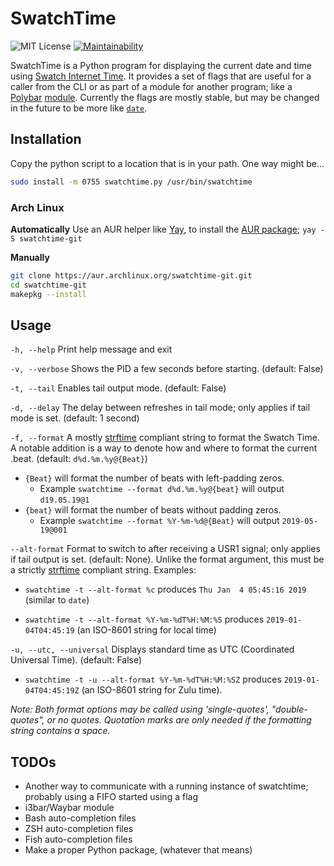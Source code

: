 # SwatchTime

![MIT License](https://img.shields.io/github/license/henry-malinowski/SwatchTime.svg?style=popout)
[![Maintainability](https://api.codeclimate.com/v1/badges/dd0f9388c802c7c8cea2/maintainability)](https://codeclimate.com/github/henry-malinowski/SwatchTime/maintainability)

SwatchTime is a Python program for displaying the current date and time using [Swatch Internet Time](https://en.wikipedia.org/wiki/Swatch_Internet_Time). It provides a set of flags that are useful for a caller from the CLI or as part of a module for another program; like a [Polybar](https://github.com/jaagr/polybar) [module](https://github.com/jaagr/polybar/wiki/User-contributed-modules).  Currently the flags are mostly stable, but may be changed in the future to be more like [`date`](https://linux.die.net/man/1/date).

## Installation

Copy the python script to a location that is in your path. One way might be...

```sh
sudo install -m 0755 swatchtime.py /usr/bin/swatchtime
```

### Arch Linux

**Automatically**
Use an AUR helper like [Yay](https://github.com/Jguer/yay), to install the [AUR package](https://aur.archlinux.org/packages/swatchtime-git/); `yay -S swatchtime-git`

**Manually**

```sh
git clone https://aur.archlinux.org/swatchtime-git.git 
cd swatchtime-git
makepkg --install
```

## Usage

`-h, --help` Print help message and exit

`-v, --verbose` Shows the PID a few seconds before starting. (default: False)

`-t, --tail` Enables tail output mode. (default: False)

`-d, --delay` The delay between refreshes in tail mode; only applies if tail mode is set. (default: 1 second)

`-f, --format` A mostly [strftime](https://docs.python.org/3/library/datetime.html#strftime-and-strptime-behavior) compliant string to format the Swatch Time. A notable addition is a way to denote how and where to format the current .beat. (default: `d%d.%m.%y@{Beat}`)

* `{Beat}` will format the number of beats with left-padding zeros.
  * Example `swatchtime --format d%d.%m.%y@{beat}` will output `d19.05.19@1`
* `{beat}` will format the number of beats without padding zeros.
  * Example `swatchtime --format %Y-%m-%d@{Beat}` will output `2019-05-19@001`

`--alt-format` Format to switch to after receiving a USR1 signal; only applies if tail output is set. (default: None). Unlike the format argument, this must be a strictly [strftime](https://docs.python.org/3/library/datetime.html#strftime-and-strptime-behavior) compliant string. Examples:

* `swatchtime -t --alt-format %c` produces `Thu Jan  4 05:45:16 2019` (similar to `date`)

* `swatchtime -t --alt-format %Y-%m-%dT%H:%M:%S` produces `2019-01-04T04:45:19` (an ISO-8601 string for local time)

`-u, --utc, --universal` Displays standard time as UTC (Coordinated Universal Time). (default: False)

* `swatchtime -t -u --alt-format %Y-%m-%dT%H:%M:%SZ` produces `2019-01-04T04:45:19Z` (an ISO-8601 string for Zulu time).

*Note: Both format options may be called using 'single-quotes', "double-quotes", or no quotes. Quotation marks are only needed if the formatting string contains a space.*

## TODOs

* Another way to communicate with a running instance of swatchtime; probably using a FIFO started using a flag
* i3bar/Waybar module
* Bash auto-completion files
* ZSH auto-completion files
* Fish auto-completion files
* Make a proper Python package, (whatever that means)
